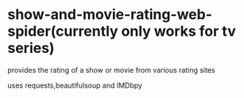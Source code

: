 # show-and-movie-rating-web-spider(currently only works for tv series)
provides the rating of a show or movie from various rating sites

uses requests,beautifulsoup and IMDbpy
